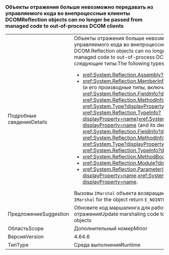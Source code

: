 ### <a name="reflection-objects-can-no-longer-be-passed-from-managed-code-to-out-of-process-dcom-clients"></a><span data-ttu-id="f3d90-101">Объекты отражения больше невозможно передавать из управляемого кода во внепроцессные клиенты DCOM</span><span class="sxs-lookup"><span data-stu-id="f3d90-101">Reflection objects can no longer be passed from managed code to out-of-process DCOM clients</span></span>

|   |   |
|---|---|
|<span data-ttu-id="f3d90-102">Подробные сведения</span><span class="sxs-lookup"><span data-stu-id="f3d90-102">Details</span></span>|<span data-ttu-id="f3d90-103">Объекты отражения больше невозможно передавать из управляемого кода во внепроцессные клиенты DCOM.</span><span class="sxs-lookup"><span data-stu-id="f3d90-103">Reflection objects can no longer be passed from managed code to out-of-process DCOM clients.</span></span> <span data-ttu-id="f3d90-104">Затронуты следующие типы:</span><span class="sxs-lookup"><span data-stu-id="f3d90-104">The following types are affected:</span></span><ul><li><xref:System.Reflection.Assembly?displayProperty=name></li><li><span data-ttu-id="f3d90-105"><xref:System.Reflection.MemberInfo?displayProperty=name> (и его производные типы, включая <xref:System.Reflection.FieldInfo?displayProperty=name>, <xref:System.Reflection.MethodInfo?displayProperty=name>, <xref:System.Type?displayProperty=name> и <xref:System.Reflection.TypeInfo?displayProperty=name>)</span><span class="sxs-lookup"><span data-stu-id="f3d90-105"><xref:System.Reflection.MemberInfo?displayProperty=name> (and its derived types, including <xref:System.Reflection.FieldInfo?displayProperty=name>, <xref:System.Reflection.MethodInfo?displayProperty=name>, <xref:System.Type?displayProperty=name>, and <xref:System.Reflection.TypeInfo?displayProperty=name>)</span></span></li><li><xref:System.Reflection.MethodBody?displayProperty=name></li><li><xref:System.Reflection.Module?displayProperty=name></li><li><span data-ttu-id="f3d90-106"><xref:System.Reflection.ParameterInfo?displayProperty=name>.</span><span class="sxs-lookup"><span data-stu-id="f3d90-106"><xref:System.Reflection.ParameterInfo?displayProperty=name>.</span></span></li></ul><span data-ttu-id="f3d90-107">Вызовы <code>IMarshal</code> объекта возвращают <code>E_NOINTERFACE</code>.</span><span class="sxs-lookup"><span data-stu-id="f3d90-107">Calls to <code>IMarshal</code> for the object return <code>E_NOINTERFACE</code>.</span></span>|
|<span data-ttu-id="f3d90-108">Предложение</span><span class="sxs-lookup"><span data-stu-id="f3d90-108">Suggestion</span></span>|<span data-ttu-id="f3d90-109">Обновите код маршалинга для работы с объектами без отражения</span><span class="sxs-lookup"><span data-stu-id="f3d90-109">Update marshaling code to work with non-reflection objects</span></span>|
|<span data-ttu-id="f3d90-110">Область</span><span class="sxs-lookup"><span data-stu-id="f3d90-110">Scope</span></span>|<span data-ttu-id="f3d90-111">Дополнительный номер</span><span class="sxs-lookup"><span data-stu-id="f3d90-111">Minor</span></span>|
|<span data-ttu-id="f3d90-112">Версия</span><span class="sxs-lookup"><span data-stu-id="f3d90-112">Version</span></span>|<span data-ttu-id="f3d90-113">4.6</span><span class="sxs-lookup"><span data-stu-id="f3d90-113">4.6</span></span>|
|<span data-ttu-id="f3d90-114">Тип</span><span class="sxs-lookup"><span data-stu-id="f3d90-114">Type</span></span>|<span data-ttu-id="f3d90-115">Среда выполнения</span><span class="sxs-lookup"><span data-stu-id="f3d90-115">Runtime</span></span>|


